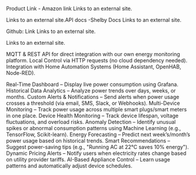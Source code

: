 Product Link - Amazon link Links to an external site.

Links to an external site.API docs -Shelby Docs Links to an external site.

Github: Link Links to an external site.

Links to an external site.

MQTT & REST API for direct integration with our own energy monitoring platform.
Local Control via HTTP requests (no cloud dependency needed).
Integration with Home Automation Systems (Home Assistant, OpenHAB, Node-RED).


Real-Time Dashboard – Display live power consumption using Grafana.
Historical Data Analytics – Analyze power trends over days, weeks, or months.
Custom Alerts & Notifications – Send alerts when power usage crosses a threshold (via email, SMS, Slack, or Webhooks).
Multi-Device Monitoring – Track power usage across multiple smart plugs/smart meters in one place.
Device Health Monitoring – Track device lifespan, voltage fluctuations, and overload risks.
Anomaly Detection – Identify unusual spikes or abnormal consumption patterns using Machine Learning (e.g., TensorFlow, Scikit-learn).
Energy Forecasting – Predict next week’s/month’s power usage based on historical trends.
Smart Recommendations – Suggest power-saving tips (e.g., "Running AC at 22°C saves 10% energy").
Dynamic Pricing Alerts – Notify users when electricity rates change based on utility provider tariffs.
AI-Based Appliance Control – Learn usage patterns and automatically adjust device schedules.
